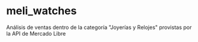 # meli_watches
Análisis de ventas dentro de la categoría "Joyerías y Relojes" provistas por la API de Mercado Libre 
